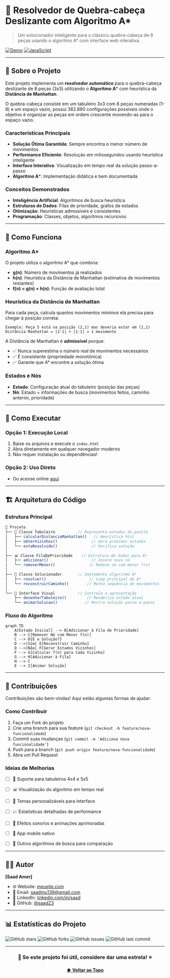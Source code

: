# 🧩 Resolvedor de Quebra-cabeça Deslizante com Algoritmo A*

> Um solucionador inteligente para o clássico quebra-cabeça de 8 peças usando o algoritmo A* com interface web interativa.

[![Demo](https://img.shields.io/badge/🎮-Demo%20Online-blue?style=for-the-badge)](javascript:void(0))
[![JavaScript](https://img.shields.io/badge/💻-Vanilla%20JS-yellow?style=for-the-badge)](javascript:void(0))

---

## 📖 **Sobre o Projeto**

Este projeto implementa um **resolvedor automático** para o quebra-cabeça deslizante de 8 peças (3x3) utilizando o **Algoritmo A*** com heurística da **Distância de Manhattan**. 

O quebra-cabeça consiste em um tabuleiro 3x3 com 8 peças numeradas (1-8) e um espaço vazio, possui 362.880 configurações possíveis onde o objetivo é organizar as peças em ordem crescente movendo-as para o espaço vazio.

### **Características Principais**

- **Solução Ótima Garantida**: Sempre encontra o menor número de movimentos
- **Performance Eficiente**: Resolução em milissegundos usando heurística inteligente
- **Interface Interativa**: Visualização em tempo real da solução passo-a-passo
- **Algoritmo A***: Implementação didática e bem documentada


### **Conceitos Demonstrados**
- **Inteligência Artificial**: Algoritmos de busca heurística
- **Estruturas de Dados**: Filas de prioridade, grafos de estados
- **Otimização**: Heurísticas admissíveis e consistentes
- **Programação**: Classes, objetos, algoritmos recursivos


---

## 🎯 **Como Funciona**

### **Algoritmo A***
O projeto utiliza o algoritmo A* que combina:
- **g(n)**: Número de movimentos já realizados
- **h(n)**: Heurística da Distância de Manhattan (estimativa de movimentos restantes)
- **f(n) = g(n) + h(n)**: Função de avaliação total

### **Heurística da Distância de Manhattan**
Para cada peça, calcula quantos movimentos mínimos ela precisa para chegar à posição correta:

```
Exemplo: Peça 5 está na posição (2,1) mas deveria estar em (1,1)
Distância Manhattan = |2-1| + |1-1| = 1 movimento
```
A Distância de Manhattan é **admissível** porque:
- ✅ Nunca superestima o número real de movimentos necessários
- ✅ É consistente (propriedade monotônica)
- ✅ Garante que A* encontre a solução ótima
  
### **Estados e Nós**
- **Estado**: Configuração atual do tabuleiro (posição das peças)
- **Nó**: Estado + informações de busca (movimentos feitos, caminho anterior, prioridade)

---

## 🚀 **Como Executar**

### **Opção 1: Execução Local**
1. Baixe os arquivos e execute o `index.html`
2. Abra diretamente em qualquer navegador moderno
3. Não requer instalação ou dependências!

### **Opção 2: Uso Direto**
- Ou acesse online <a href="https://sliding-puzzle-viewer.vercel.app/" target="_blank">aqui</a>


---

## 🏗️ **Arquitetura do Código**

### **Estrutura Principal**

```javascript
📁 Projeto
├── 🎯 Classe Tabuleiro          // Representa estados do puzzle
│   ├── calcularDistanciaManhattan()   // Heurística h(n)
│   ├── obterVizinhos()               // Gera próximos estados
│   └── estaResolvido()               // Verifica solução
│
├── 📊 Classe FilaDePrioridade    // Estrutura de dados para A*
│   ├── adicionar()                   // Insere novo nó
│   └── removerMenor()               // Remove nó com menor f(n)
│
├── 🧠 Classe Solucionador       // Implementa algoritmo A*
│   ├── resolver()                   // Loop principal do A*
│   └── reconstruirCaminho()        // Monta sequência de movimentos
│
└── 🎨 Interface Visual          // Controla a apresentação
    ├── desenharTabuleiro()         // Renderiza estado atual
    └── animarSolucao()            // Mostra solução passo-a-passo
```

### **Fluxo do Algoritmo**

```
graph TD
    A[Estado Inicial] --> B[Adicionar à Fila de Prioridade]
    B --> C[Remover Nó com Menor f(n)]
    C --> D{É a Solução?}
    D -->|Sim| E[Reconstruir Caminho]
    D -->|Não| F[Gerar Estados Vizinhos]
    F --> G[Calcular f(n) para Cada Vizinho]
    G --> H[Adicionar à Fila]
    H --> C
    E --> I[Animar Solução]
```

---

## 🤝 **Contribuições**

Contribuições são bem-vindas! Aqui estão algumas formas de ajudar:

### **Como Contribuir**
1. Faça um Fork do projeto
2. Crie uma branch para sua feature (`git checkout -b feature/nova-funcionalidade`)
3. Commit suas mudanças (`git commit -m 'Adiciona nova funcionalidade'`)
4. Push para a branch (`git push origin feature/nova-funcionalidade`)
5. Abra um Pull Request

### **Ideias de Melhorias**
- [ ] 📏 Suporte para tabuleiros 4x4 e 5x5
- [ ] 📊 Visualização do algoritmo em tempo real
- [ ] 🎨 Temas personalizáveis para interface
- [ ] 📈 Estatísticas detalhadas de performance
- [ ] 🎵 Efeitos sonoros e animações aprimoradas
- [ ] 📱 App mobile nativo
- [ ] 🔄 Outros algoritmos de busca para comparação



---

## 👨‍💻 **Autor**

**[Saad Amer]**
- 🌐 Website: [meusite.com](https://seusite.com)
- 📧 Email: saadmu139@gmail.com
- 💼 LinkedIn: [linkedin.com/in/saad](https://linkedin.com/in/saad-amer-102482279/)
- 🐙 GitHub: [@saadZ3](https://github.com/saadZ3)

---


## 📊 **Estatísticas do Projeto**

![GitHub stars](https://img.shields.io/github/stars/saadZ3/puzzle-solver-astar?style=social)
![GitHub forks](https://img.shields.io/github/forks/saadZ3/puzzle-solver-astar?style=social)
![GitHub issues](https://img.shields.io/github/issues/saadZ3/puzzle-solver-astar)
![GitHub last commit](https://img.shields.io/github/last-commit/saadZ3/puzzle-solver-astar)

---

<div align="center">

### 🌟 **Se este projeto foi útil, considere dar uma estrela!** ⭐

**[⬆ Voltar ao Topo](#-resolvedor-de-quebra-cabeça-deslizante-com-algoritmo-a)**

</div>
